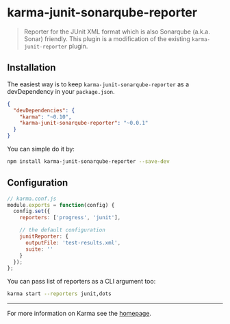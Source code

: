 # karma-junit-sonarqube-reporter

> Reporter for the JUnit XML format which is also Sonarqube (a.k.a. Sonar) friendly. This plugin is a modification of the existing `karma-junit-reporter` plugin.     

## Installation

The easiest way is to keep `karma-junit-sonarqube-reporter` as a devDependency in your `package.json`.
```json
{
  "devDependencies": {
    "karma": "~0.10",
    "karma-junit-sonarqube-reporter": "~0.0.1"
  }
}
```

You can simple do it by:
```bash
npm install karma-junit-sonarqube-reporter --save-dev
```

## Configuration
```js
// karma.conf.js
module.exports = function(config) {
  config.set({
    reporters: ['progress', 'junit'],

    // the default configuration
    junitReporter: {
      outputFile: 'test-results.xml',
      suite: ''
    }
  });
};
```

You can pass list of reporters as a CLI argument too:
```bash
karma start --reporters junit,dots
```

----

For more information on Karma see the [homepage].


[homepage]: http://karma-runner.github.com
